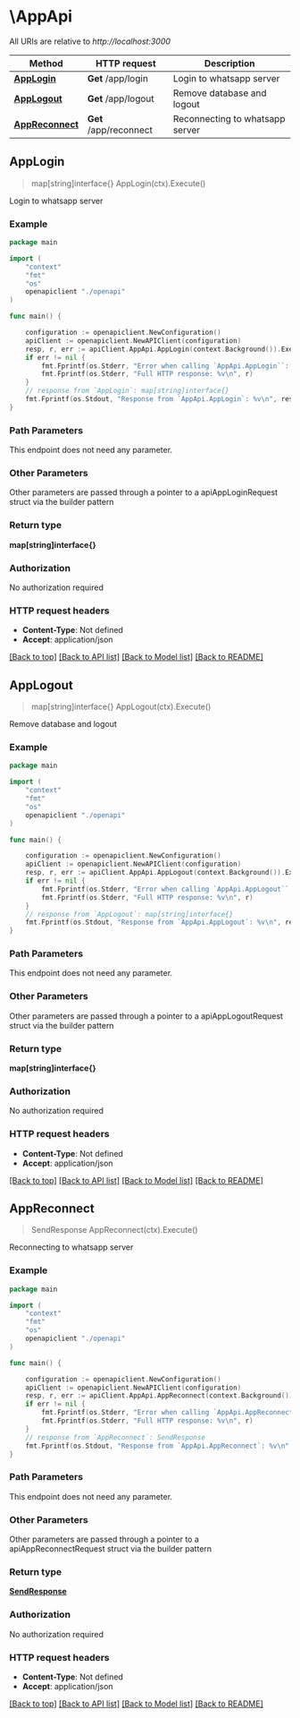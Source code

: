 # \AppApi

All URIs are relative to *http://localhost:3000*

Method | HTTP request | Description
------------- | ------------- | -------------
[**AppLogin**](AppApi.md#AppLogin) | **Get** /app/login | Login to whatsapp server
[**AppLogout**](AppApi.md#AppLogout) | **Get** /app/logout | Remove database and logout
[**AppReconnect**](AppApi.md#AppReconnect) | **Get** /app/reconnect | Reconnecting to whatsapp server



## AppLogin

> map[string]interface{} AppLogin(ctx).Execute()

Login to whatsapp server

### Example

```go
package main

import (
    "context"
    "fmt"
    "os"
    openapiclient "./openapi"
)

func main() {

    configuration := openapiclient.NewConfiguration()
    apiClient := openapiclient.NewAPIClient(configuration)
    resp, r, err := apiClient.AppApi.AppLogin(context.Background()).Execute()
    if err != nil {
        fmt.Fprintf(os.Stderr, "Error when calling `AppApi.AppLogin``: %v\n", err)
        fmt.Fprintf(os.Stderr, "Full HTTP response: %v\n", r)
    }
    // response from `AppLogin`: map[string]interface{}
    fmt.Fprintf(os.Stdout, "Response from `AppApi.AppLogin`: %v\n", resp)
}
```

### Path Parameters

This endpoint does not need any parameter.

### Other Parameters

Other parameters are passed through a pointer to a apiAppLoginRequest struct via the builder pattern


### Return type

**map[string]interface{}**

### Authorization

No authorization required

### HTTP request headers

- **Content-Type**: Not defined
- **Accept**: application/json

[[Back to top]](#) [[Back to API list]](../README.md#documentation-for-api-endpoints)
[[Back to Model list]](../README.md#documentation-for-models)
[[Back to README]](../README.md)


## AppLogout

> map[string]interface{} AppLogout(ctx).Execute()

Remove database and logout

### Example

```go
package main

import (
    "context"
    "fmt"
    "os"
    openapiclient "./openapi"
)

func main() {

    configuration := openapiclient.NewConfiguration()
    apiClient := openapiclient.NewAPIClient(configuration)
    resp, r, err := apiClient.AppApi.AppLogout(context.Background()).Execute()
    if err != nil {
        fmt.Fprintf(os.Stderr, "Error when calling `AppApi.AppLogout``: %v\n", err)
        fmt.Fprintf(os.Stderr, "Full HTTP response: %v\n", r)
    }
    // response from `AppLogout`: map[string]interface{}
    fmt.Fprintf(os.Stdout, "Response from `AppApi.AppLogout`: %v\n", resp)
}
```

### Path Parameters

This endpoint does not need any parameter.

### Other Parameters

Other parameters are passed through a pointer to a apiAppLogoutRequest struct via the builder pattern


### Return type

**map[string]interface{}**

### Authorization

No authorization required

### HTTP request headers

- **Content-Type**: Not defined
- **Accept**: application/json

[[Back to top]](#) [[Back to API list]](../README.md#documentation-for-api-endpoints)
[[Back to Model list]](../README.md#documentation-for-models)
[[Back to README]](../README.md)


## AppReconnect

> SendResponse AppReconnect(ctx).Execute()

Reconnecting to whatsapp server

### Example

```go
package main

import (
    "context"
    "fmt"
    "os"
    openapiclient "./openapi"
)

func main() {

    configuration := openapiclient.NewConfiguration()
    apiClient := openapiclient.NewAPIClient(configuration)
    resp, r, err := apiClient.AppApi.AppReconnect(context.Background()).Execute()
    if err != nil {
        fmt.Fprintf(os.Stderr, "Error when calling `AppApi.AppReconnect``: %v\n", err)
        fmt.Fprintf(os.Stderr, "Full HTTP response: %v\n", r)
    }
    // response from `AppReconnect`: SendResponse
    fmt.Fprintf(os.Stdout, "Response from `AppApi.AppReconnect`: %v\n", resp)
}
```

### Path Parameters

This endpoint does not need any parameter.

### Other Parameters

Other parameters are passed through a pointer to a apiAppReconnectRequest struct via the builder pattern


### Return type

[**SendResponse**](SendResponse.md)

### Authorization

No authorization required

### HTTP request headers

- **Content-Type**: Not defined
- **Accept**: application/json

[[Back to top]](#) [[Back to API list]](../README.md#documentation-for-api-endpoints)
[[Back to Model list]](../README.md#documentation-for-models)
[[Back to README]](../README.md)

